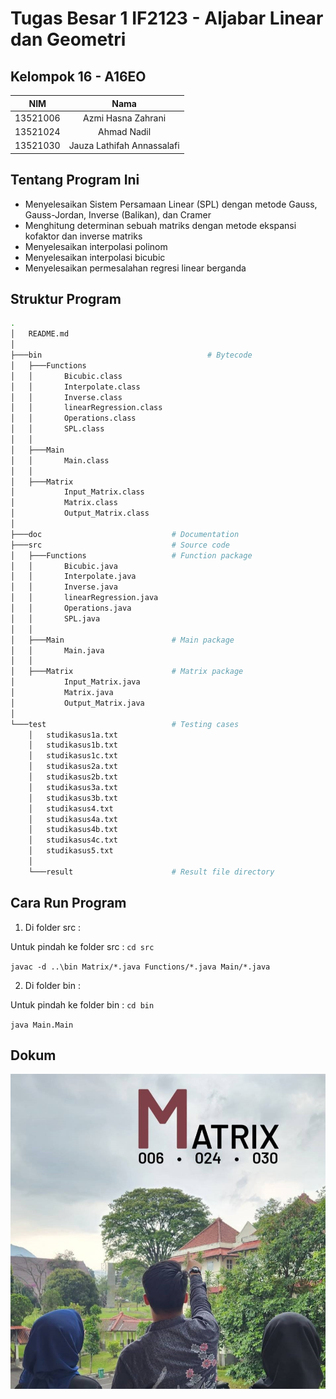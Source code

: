 # Tugas Besar 1 IF2123 - Aljabar Linear dan Geometri
## Kelompok 16 - A16EO

| NIM | Nama |
| :---: | :---: |
| 13521006 | Azmi Hasna Zahrani |
| 13521024 | Ahmad Nadil |
| 13521030 | Jauza Lathifah Annassalafi |

## Tentang Program Ini
- Menyelesaikan Sistem Persamaan Linear (SPL) dengan metode Gauss, Gauss-Jordan, Inverse (Balikan), dan Cramer
- Menghitung determinan sebuah matriks dengan metode ekspansi kofaktor dan inverse matriks
- Menyelesaikan interpolasi polinom
- Menyelesaikan interpolasi bicubic
- Menyelesaikan permesalahan regresi linear berganda

## Struktur Program
```bash
.
│   README.md
│
├───bin                                     # Bytecode
│   ├───Functions
│   │       Bicubic.class
│   │       Interpolate.class
│   │       Inverse.class
│   │       linearRegression.class
│   │       Operations.class
│   │       SPL.class
│   │
│   ├───Main
│   │       Main.class
│   │
│   ├───Matrix
│           Input_Matrix.class
│           Matrix.class
│           Output_Matrix.class
│
├───doc                             # Documentation
├───src                             # Source code
│   ├───Functions                   # Function package
│   │       Bicubic.java
│   │       Interpolate.java
│   │       Inverse.java
│   │       linearRegression.java
│   │       Operations.java
│   │       SPL.java
│   │
│   ├───Main                        # Main package   
│   │       Main.java
│   │
│   ├───Matrix                      # Matrix package
│           Input_Matrix.java
│           Matrix.java
│           Output_Matrix.java
│
└───test                            # Testing cases
    │   studikasus1a.txt
    │   studikasus1b.txt
    │   studikasus1c.txt
    │   studikasus2a.txt
    │   studikasus2b.txt
    │   studikasus3a.txt
    │   studikasus3b.txt
    │   studikasus4.txt
    │   studikasus4a.txt
    │   studikasus4b.txt
    │   studikasus4c.txt
    │   studikasus5.txt
    │
    └───result                      # Result file directory
```

## Cara Run Program
1. Di folder src : 

Untuk pindah ke folder src : `cd src`

`javac -d ..\bin Matrix/*.java Functions/*.java Main/*.java`

2. Di folder bin : 

Untuk pindah ke folder bin : `cd bin`

`java Main.Main`

## Dokum
![](doc/nunjuk_mat.jpg)
